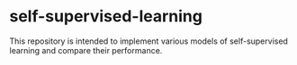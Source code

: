 # self-supervised-learning
This repository is intended to implement various models of self-supervised learning and compare their performance.
